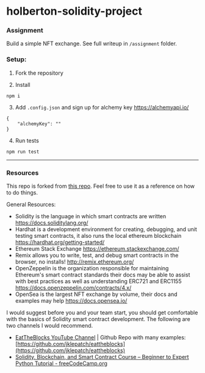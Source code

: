 # holberton-solidity-project

### Assignment

Build a simple NFT exchange. See full writeup in `/assignment` folder.

### Setup:

1. Fork the repository

2. Install

```
npm i
```

3. Add `.config.json` and sign up for alchemy key https://alchemyapi.io/

```
{
    "alchemyKey": ""
}
```

4. Run tests

```
npm run test
```

---

### Resources

This repo is forked from [this repo](https://github.com/davidberiro/bancor-liquidity-mining).  Feel free to use it as a reference on how to do things.

General Resources:

- Solidity is the language in which smart contracts are written https://docs.soliditylang.org/
- Hardhat is a development environment for creating, debugging, and unit testing smart contracts, it also runs the local ethereum blockchain https://hardhat.org/getting-started/
- Ethereum Stack Exchange https://ethereum.stackexchange.com/
- Remix allows you to write, test, and debug smart contracts in the browser, no installs! http://remix.ethereum.org/
- OpenZeppelin is the organization responsible for maintaining Ethereum's smart contract standards their docs may be able to assist with best practices as well as understanding ERC721 and ERC1155 https://docs.openzeppelin.com/contracts/4.x/
- OpenSea is the largest NFT exchange by volume, their docs and examples may help https://docs.opensea.io/

I would suggest before you and your team start, you should get comfortable with the basics of Solidity smart contract development.  The following are two channels I would recommend.

- [EatTheBlocks YouTube Channel](https://www.youtube.com/c/EatTheBlocks) | Github Repo with many examples: [https://github.com/jklepatch/eattheblocks](https://github.com/jklepatch/eattheblocks)
- [Solidity, Blockchain, and Smart Contract Course – Beginner to Expert Python Tutorial - freeCodeCamp.org](https://www.youtube.com/watch?v=M576WGiDBdQ)